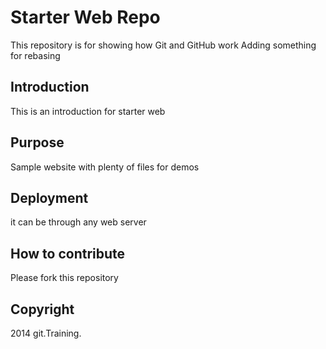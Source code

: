 # Starter Web Repo

This repository is for showing how Git and GitHub work
Adding something for rebasing
## Introduction
This is an introduction for starter web

## Purpose

Sample website with plenty of files for demos

## Deployment
it can be through any web server

## How to contribute
Please fork this repository

## Copyright
2014 git.Training.